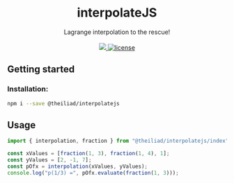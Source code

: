 <p align="center">
	<h1 align="center">interpolateJS</h1>
	<p align="center">
		Lagrange interpolation to the rescue!
		<br /><br />
		<a href="https://www.npmjs.com/package/@theiliad/interpolatejs">
			<img src="https://img.shields.io/npm/v/@theiliad/interpolatejs.svg" />
		</a>
		<a href="https://github.com/GopherLabsLtd/interpolateJS/blob/master/LICENSE.md">
		    <img src="https://img.shields.io/npm/l/@theiliad/interpolatejs.svg" alt="license">
		</a>
	</p>
</p>

## Getting started

### Installation:
```bash
npm i --save @theiliad/interpolatejs
```

## Usage
```js
import { interpolation, fraction } from "@theiliad/interpolatejs/index";

const xValues = [fraction(1, 3), fraction(1, 4), 1];
const yValues = [2, -1, 7];
const pOfx = interpolation(xValues, yValues);
console.log("p(1/3) =", pOfx.evaluate(fraction(1, 3)));
```
